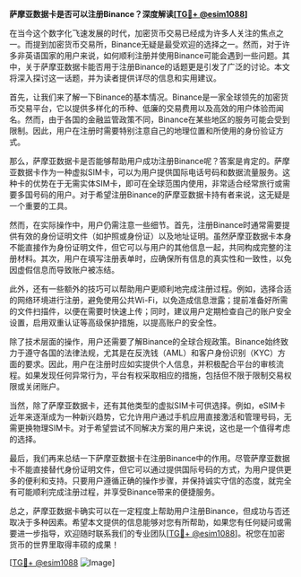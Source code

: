 **萨摩亚数据卡是否可以注册Binance？深度解读[[TG💪+ @esim1088](https://t.me/s/esim1088)]**

在当今这个数字化飞速发展的时代，加密货币交易已经成为许多人关注的焦点之一。而提到加密货币交易所，Binance无疑是最受欢迎的选择之一。然而，对于许多非英语国家的用户来说，如何顺利注册并使用Binance可能会遇到一些问题。其中，关于萨摩亚数据卡能否用于注册Binance的话题更是引发了广泛的讨论。本文将深入探讨这一话题，并为读者提供详尽的信息和实用建议。

首先，让我们来了解一下Binance的基本情况。Binance是一家全球领先的加密货币交易平台，它以提供多样化的币种、低廉的交易费用以及高效的用户体验而闻名。然而，由于各国的金融监管政策不同，Binance在某些地区的服务可能会受到限制。因此，用户在注册时需要特别注意自己的地理位置和所使用的身份验证方式。

那么，萨摩亚数据卡是否能够帮助用户成功注册Binance呢？答案是肯定的。萨摩亚数据卡作为一种虚拟SIM卡，可以为用户提供国际电话号码和数据流量服务。这种卡的优势在于无需实体SIM卡，即可在全球范围内使用，非常适合经常旅行或需要多国号码的用户。对于希望注册Binance的萨摩亚数据卡持有者来说，这无疑是一个重要的工具。

然而，在实际操作中，用户仍需注意一些细节。首先，注册Binance时通常需要提供有效的身份证明文件（如护照或身份证）以及地址证明。虽然萨摩亚数据卡本身不能直接作为身份证明文件，但它可以与用户的其他信息一起，共同构成完整的注册材料。其次，用户在填写注册表单时，应确保所有信息的真实性和一致性，以免因虚假信息而导致账户被冻结。

此外，还有一些额外的技巧可以帮助用户更顺利地完成注册过程。例如，选择合适的网络环境进行注册，避免使用公共Wi-Fi，以免造成信息泄露；提前准备好所需的文件扫描件，以便在需要时快速上传；同时，建议用户定期检查自己的账户安全设置，启用双重认证等高级保护措施，以提高账户的安全性。

除了技术层面的操作，用户还需要了解Binance的全球合规政策。Binance始终致力于遵守各国的法律法规，尤其是在反洗钱（AML）和客户身份识别（KYC）方面的要求。因此，用户在注册时应如实提供个人信息，并积极配合平台的审核流程。如果发现任何异常行为，平台有权采取相应的措施，包括但不限于限制交易权限或关闭账户。

当然，除了萨摩亚数据卡，还有其他类型的虚拟SIM卡可供选择。例如，eSIM卡近年来逐渐成为一种新兴趋势，它允许用户通过手机应用直接激活和管理号码，无需更换物理SIM卡。对于希望尝试不同解决方案的用户来说，这也是一个值得考虑的选择。

最后，我们再来总结一下萨摩亚数据卡在注册Binance中的作用。尽管萨摩亚数据卡不能直接替代身份证明文件，但它可以通过提供国际号码的方式，为用户提供更多的便利和支持。只要用户遵循正确的操作步骤，并保持诚实守信的态度，就完全有可能顺利完成注册过程，并享受Binance带来的便捷服务。

总之，萨摩亚数据卡确实可以在一定程度上帮助用户注册Binance，但成功与否还取决于多种因素。希望本文提供的信息能够对您有所帮助，如果您有任何疑问或需要进一步指导，欢迎随时联系我们的专业团队[[TG💪+ @esim1088](https://t.me/s/esim1088)]。祝您在加密货币的世界里取得丰硕的成果！

[[TG💪+ @esim1088](https://t.me/s/esim1088) ![Image](https://i.postimg.cc/4NQfJmqS/Snipaste-2025-05-13-00-14-12.png)]
